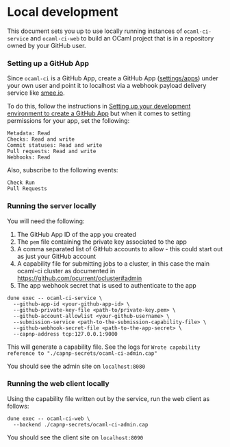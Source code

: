 # Local development

This document sets you up to use locally running instances of `ocaml-ci-service` and `ocaml-ci-web` to build an OCaml project that is in a repository owned by your GitHub user.

### Setting up a GitHub App

Since `ocaml-ci` is a GitHub App, create a GitHub App ([settings/apps](https://github.com/settings/apps)) under your own user and point it to localhost via a webhook payload delivery service like [smee.io](https://smee.io).

To do this, follow the instructions in [Setting up your development environment to create a GitHub App](https://docs.github.com/en/developers/apps/getting-started-with-apps/setting-up-your-development-environment-to-create-a-github-app) but when it comes to setting permissions for your app, set the following:

```
Metadata: Read
Checks: Read and write
Commit statuses: Read and write
Pull requests: Read and write
Webhooks: Read
```

Also, subscribe to the following events:

```
Check Run
Pull Requests
```

### Running the server locally

You will need the following:

1. The GitHub App ID of the app you created
2. The `pem` file containing the private key associated to the app
3. A comma separated list of GitHub accounts to allow - this could start out as just your GitHub account
4. A capability file for submitting jobs to a cluster, in this case the main ocaml-ci cluster as documented in https://github.com/ocurrent/ocluster#admin
5. The app webhook secret that is used to authenticate to the app

```
dune exec -- ocaml-ci-service \
  --github-app-id <your-github-app-id> \
  --github-private-key-file <path-to/private-key.pem> \
  --github-account-allowlist <your-github-username> \
  --submission-service <path-to-the-submission-capability-file> \
  --github-webhook-secret-file <path-to-the-app-secret> \
  --capnp-address tcp:127.0.0.1:9000
```

This will generate a capability file. See the logs for `Wrote capability reference to "./capnp-secrets/ocaml-ci-admin.cap"`

You should see the admin site on `localhost:8080`

### Running the web client locally

Using the capability file written out by the service, run the web client as follows:

```
dune exec -- ocaml-ci-web \
  --backend ./capnp-secrets/ocaml-ci-admin.cap
```

You should see the client site on `localhost:8090`

